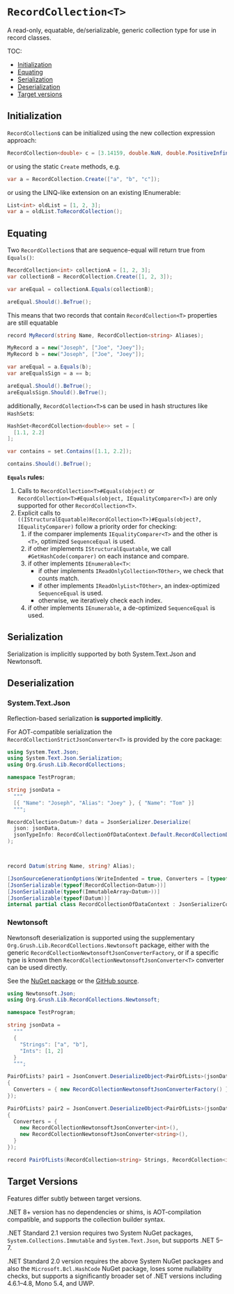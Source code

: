 # `RecordCollection<T>`

A read-only, equatable, de/serializable, generic collection type for use in record classes.

TOC:
* [Initialization](#initialization)
* [Equating](#equating)
* [Serialization](#serialization)
* [Deserialization](#deserialization)
* [Target versions](#target-versions)

## Initialization

`RecordCollection`s can be initialized using the new collection expression approach:

```cs
RecordCollection<double> c = [3.14159, double.NaN, double.PositiveInfinity];
```

or using the static `Create` methods, e.g.

```cs
var a = RecordCollection.Create(["a", "b", "c"]);
```

or using the LINQ-like extension on an existing IEnumerable:

```cs
List<int> oldList = [1, 2, 3];
var a = oldList.ToRecordCollection();
```

## Equating

Two `RecordCollection`s that are sequence-equal will return true from `Equals()`:

```cs
RecordCollection<int> collectionA = [1, 2, 3];
var collectionB = RecordCollection.Create([1, 2, 3]);

var areEqual = collectionA.Equals(collectionB);

areEqual.Should().BeTrue();
```

This means that two records that contain `RecordCollection<T>` properties are still equatable

```cs
record MyRecord(string Name, RecordCollection<string> Aliases);

MyRecord a = new("Joseph", ["Joe", "Joey"]);
MyRecord b = new("Joseph", ["Joe", "Joey"]);

var areEqual = a.Equals(b);
var areEqualsSign = a == b;

areEqual.Should().BeTrue();
areEqualsSign.Should().BeTrue();
```

additionally, `RecordCollection<T>`s can be used in hash structures like `HashSet`s:

```cs
HashSet<RecordCollection<double>> set = [
  [1.1, 2.2]
];

var contains = set.Contains([1.1, 2.2]);

contains.Should().BeTrue();
```

**`Equals` rules:**
1. Calls to `RecordCollection<T>#Equals(object)` or `RecordCollection<T>#Equals(object, IEqualityComparer<T>)` are only supported for other `RecordCollection<T>`.
2. Explicit calls to `((IStructuralEquatable)RecordCollection<T>)#Equals(object?, IEqualityComparer)`
follow a priority order for checking:
   1. if the comparer implements `IEqualityComparer<T>` and the other is `<T>`, optimized `SequenceEqual` is used.
   2. if other implements `IStructuralEquatable`, we call `#GetHashCode(comparer)` on each instance and compare.
   3. if other implements `IEnumerable<T>`:
      * if other implements `IReadOnlyCollection<TOther>`, we check that counts match.
      * if other implements `IReadOnlyList<TOther>`, an index-optimized `SequenceEqual` is used.
      * otherwise, we iteratively check each index.
   4. if other implements `IEnumerable`, a de-optimized `SequenceEqual` is used.

## Serialization

Serialization is implicitly supported by both System.Text.Json and Newtonsoft.

## Deserialization


### System.Text.Json
Reflection-based serialization **is supported implicitly**.

For AOT-compatible serialization the `RecordCollectionStrictJsonConverter<T>` is provided by the core package:

```cs
using System.Text.Json;
using System.Text.Json.Serialization;
using Org.Grush.Lib.RecordCollections;

namespace TestProgram;

string jsonData =
  """
  [{ "Name": "Joseph", "Alias": "Joey" }, { "Name": "Tom" }]
  """;

RecordCollection<Datum>? data = JsonSerializer.Deserialize(
  json: jsonData,
  jsonTypeInfo: RecordCollectionOfDataContext.Default.RecordCollectionDatum
);



record Datum(string Name, string? Alias);

[JsonSourceGenerationOptions(WriteIndented = true, Converters = [typeof(RecordCollectionStrictJsonConverter<Datum>)])]
[JsonSerializable(typeof(RecordCollection<Datum>))]
[JsonSerializable(typeof(ImmutableArray<Datum>))]
[JsonSerializable(typeof(Datum))]
internal partial class RecordCollectionOfDataContext : JsonSerializerContext;
```

### Newtonsoft
Newtonsoft deserialization is supported using the supplementary `Org.Grush.Lib.RecordCollections.Newtonsoft` package,
either with the generic `RecordCollectionNewtonsoftJsonConverterFactory`,
or if a specific type is known then `RecordCollectionNewtonsoftJsonConverter<T>` converter can be used directly.

See the [NuGet package](https://www.nuget.org/packages/Org.Grush.Lib.RecordCollections.Newtonsoft)
or the [GitHub source](https://github.com/skgrush/Org.Grush.Lib.RecordCollections/tree/main/Org.Grush.Lib.RecordCollections.Newtonsoft).

```cs
using Newtonsoft.Json;
using Org.Grush.Lib.RecordCollections.Newtonsoft;

namespace TestProgram;

string jsonData =
  """
  {
    "Strings": ["a", "b"],
    "Ints": [1, 2]
  }
  """;

PairOfLists? pair1 = JsonConvert.DeserializeObject<PairOfLists>(jsonData, new JsonSerializerSettings
{
  Converters = { new RecordCollectionNewtonsoftJsonConverterFactory() }
});

PairOfLists? pair2 = JsonConvert.DeserializeObject<PairOfLists>(jsonData, new JsonSerializerSettings
{
  Converters = {
    new RecordCollectionNewtonsoftJsonConverter<int>(),
    new RecordCollectionNewtonsoftJsonConverter<string>(),
  }
});

record PairOfLists(RecordCollection<string> Strings, RecordCollection<int> Ints);
```


## Target Versions

Features differ subtly between target versions.

.NET 8+ version has no dependencies or shims,
is AOT-compilation compatible,
and supports the collection builder syntax.

.NET Standard 2.1 version requires two System NuGet packages, `System.Collections.Immutable` and `System.Text.Json`,
but supports .NET 5–7.

.NET Standard 2.0 version requires the above System NuGet packages and also the `Microsoft.Bcl.HashCode` NuGet package,
loses some nullability checks,
but supports a significantly broader set of .NET versions including 4.6.1–4.8, Mono 5.4, and UWP.
